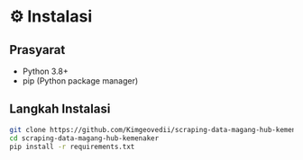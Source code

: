 # ⚙️ Instalasi

## Prasyarat
- Python 3.8+
- pip (Python package manager)

## Langkah Instalasi
```bash
git clone https://github.com/Kimgeovedii/scraping-data-magang-hub-kemenaker.git
cd scraping-data-magang-hub-kemenaker
pip install -r requirements.txt
```
